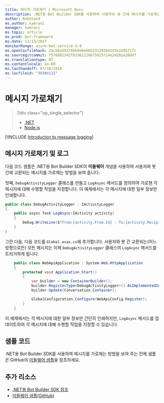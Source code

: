 ```yaml
---
title: 메시지 가로채기 | Microsoft Docs
description: .NET용 Bot Builder SDK를 사용하여 사용자와 봇 간에 메시지를 가로채는 방법을 알아봅니다.
author: RobStand
ms.author: kamrani
manager: kamrani
ms.topic: article
ms.prod: bot-framework
ms.date: 12/13/2017
monikerRange: azure-bot-service-3.0
ms.openlocfilehash: 2acb6a59176bb9e6e666331293642d3a1b95717c
ms.sourcegitcommit: f576981342fb3361216675815714e24281e20ddf
ms.translationtype: HT
ms.contentlocale: ko-KR
ms.lasthandoff: 07/18/2018
ms.locfileid: "39304115"
---
```

# <a name="intercept-messages"></a>메시지 가로채기
> [!div class="op_single_selector"]
> - [.NET](../dotnet/bot-builder-dotnet-middleware.md)
> - [Node.js](../nodejs/bot-builder-nodejs-intercept-messages.md)

[!INCLUDE [Introducton to message logging](../includes/snippet-message-logging-intro.md)]

## <a name="intercept-and-log-messages"></a>메시지 가로채기 및 로그

다음 코드 샘플은 .NET용 Bot Builder SDK의 **미들웨어** 개념을 사용하여 사용자와 봇 간에 교환되는 메시지를 가로채는 방법을 보여 줍니다. 

첫째, `DebugActivityLogger` 클래스를 만들고 `LogAsync` 메서드를 정의하여 가로챈 각 메시지에 대해 수행할 작업을 지정합니다. 이 예제에서는 각 메시지에 대한 일부 정보만 인쇄합니다.

```cs
public class DebugActivityLogger : IActivityLogger
{
    public async Task LogAsync(IActivity activity)
    {
        Debug.WriteLine($"From:{activity.From.Id} - To:{activity.Recipient.Id} - Message:{activity.AsMessageActivity()?.Text}");
    }
}
```

그런 다음, 다음 코드를 `Global.asax.cs`에 추가합니다.  사용자와 봇 간 교환되는(어느 방향으로든) 모든 메시지는 이제 `DebugActivityLogger` 클래스의 `LogAsync` 메서드를 트리거하게 됩니다. 

```cs
    public class WebApiApplication : System.Web.HttpApplication
    {
        protected void Application_Start()
        {
            var builder = new ContainerBuilder();
            builder.RegisterType<DebugActivityLogger>().AsImplementedInterfaces().InstancePerDependency();
            builder.Update(Conversation.Container);

            GlobalConfiguration.Configure(WebApiConfig.Register);
        }
    }
```

이 예제에서는 각 메시지에 대한 일부 정보만 간단히 인쇄하지만, `LogAsync` 메서드를 업데이트하여 각 메시지에 대해 수행할 작업을 지정할 수 있습니다. 

## <a name="sample-code"></a>샘플 코드 

.NET용 Bot Builder SDK를 사용하여 메시지를 가로채는 방법을 보여 주는 전체 샘플은 GitHub의 <a href="https://github.com/Microsoft/BotBuilder-Samples/tree/master/CSharp/core-Middleware" target="_blank">미들웨어 샘플</a>을 참조하세요. 

## <a name="additional-resources"></a>추가 리소스

- <a href="/dotnet/api/?view=botbuilder-3.11.0" target="_blank">.NET용 Bot Builder SDK 참조</a>
- <a href="https://github.com/Microsoft/BotBuilder-Samples/tree/master/CSharp/core-Middleware" target="_blank">미들웨어 샘플(GitHub)</a>
